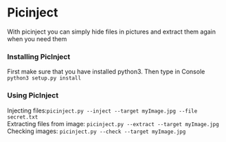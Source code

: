 # Picinject
With picinject you can simply hide files in pictures and extract them again when you need them

### Installing PicInject
First make sure that you have installed python3.
Then type in Console ```python3 setup.py install```


### Using PicInject

Injecting files:```picinject.py --inject --target myImage.jpg --file secret.txt```  
Extracting files from image: ```picinject.py --extract --target myImage.jpg```  
Checking images: ```picinject.py --check --target myImage.jpg```
